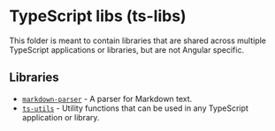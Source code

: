 # TypeScript libs (ts-libs)

This folder is meant to contain libraries that are shared across multiple TypeScript applications or libraries, but are not Angular specific.

## Libraries

- [`markdown-parser`](./md-parser/README.md) - A parser for Markdown text.
- [`ts-utils`](./ts-utils/README.md) - Utility functions that can be used in any TypeScript application or library.
